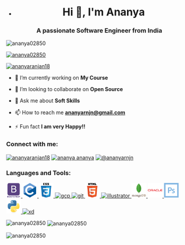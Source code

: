 - <h1 align="center">Hi 👋, I'm Ananya</h1>
<h3 align="center">A passionate Software Engineer from India</h3>

<p align="left"> <img src="https://komarev.com/ghpvc/?username=ananya02850&label=Profile%20views&color=0e75b6&style=flat" alt="ananya02850" /> </p>

<p align="left"> <a href="https://github.com/ryo-ma/github-profile-trophy"><img src="https://github-profile-trophy.vercel.app/?username=ananya02850" alt="ananya02850" /></a> </p>

<p align="left"> <a href="https://twitter.com/ananyaranjan18" target="blank"><img src="https://img.shields.io/twitter/follow/ananyaranjan18?logo=twitter&style=for-the-badge" alt="ananyaranjan18" /></a> </p>

- 🔭 I’m currently working on **My Course**

- 👯 I’m looking to collaborate on **Open Source**

- 💬 Ask me about **Soft Skills**

- 📫 How to reach me **ananyarnjn@gmail.com**

- ⚡ Fun fact **I am very Happy!!**

<h3 align="left">Connect with me:</h3>
<p align="left">
<a href="https://twitter.com/ananyaranjan18" target="blank"><img align="center" src="https://raw.githubusercontent.com/rahuldkjain/github-profile-readme-generator/master/src/images/icons/Social/twitter.svg" alt="ananyaranjan18" height="30" width="40" /></a>
<a href="https://linkedin.com/in/ananya ananya" target="blank"><img align="center" src="https://raw.githubusercontent.com/rahuldkjain/github-profile-readme-generator/master/src/images/icons/Social/linked-in-alt.svg" alt="ananya ananya" height="30" width="40" /></a>
<a href="https://www.hackerearth.com/@ananyarnjn" target="blank"><img align="center" src="https://raw.githubusercontent.com/rahuldkjain/github-profile-readme-generator/master/src/images/icons/Social/hackerearth.svg" alt="@ananyarnjn" height="30" width="40" /></a>
</p>

<h3 align="left">Languages and Tools:</h3>
<p align="left"> <a href="https://getbootstrap.com" target="_blank"> <img src="https://raw.githubusercontent.com/devicons/devicon/master/icons/bootstrap/bootstrap-plain-wordmark.svg" alt="bootstrap" width="40" height="40"/> </a> <a href="https://www.cprogramming.com/" target="_blank"> <img src="https://raw.githubusercontent.com/devicons/devicon/master/icons/c/c-original.svg" alt="c" width="40" height="40"/> </a> <a href="https://www.w3schools.com/css/" target="_blank"> <img src="https://raw.githubusercontent.com/devicons/devicon/master/icons/css3/css3-original-wordmark.svg" alt="css3" width="40" height="40"/> </a> <a href="https://cloud.google.com" target="_blank"> <img src="https://www.vectorlogo.zone/logos/google_cloud/google_cloud-icon.svg" alt="gcp" width="40" height="40"/> </a> <a href="https://git-scm.com/" target="_blank"> <img src="https://www.vectorlogo.zone/logos/git-scm/git-scm-icon.svg" alt="git" width="40" height="40"/> </a> <a href="https://www.w3.org/html/" target="_blank"> <img src="https://raw.githubusercontent.com/devicons/devicon/master/icons/html5/html5-original-wordmark.svg" alt="html5" width="40" height="40"/> </a> <a href="https://www.adobe.com/in/products/illustrator.html" target="_blank"> <img src="https://www.vectorlogo.zone/logos/adobe_illustrator/adobe_illustrator-icon.svg" alt="illustrator" width="40" height="40"/> </a> <a href="https://www.mongodb.com/" target="_blank"> <img src="https://raw.githubusercontent.com/devicons/devicon/master/icons/mongodb/mongodb-original-wordmark.svg" alt="mongodb" width="40" height="40"/> </a> <a href="https://www.oracle.com/" target="_blank"> <img src="https://raw.githubusercontent.com/devicons/devicon/master/icons/oracle/oracle-original.svg" alt="oracle" width="40" height="40"/> </a> <a href="https://www.photoshop.com/en" target="_blank"> <img src="https://raw.githubusercontent.com/devicons/devicon/master/icons/photoshop/photoshop-line.svg" alt="photoshop" width="40" height="40"/> </a> <a href="https://www.python.org" target="_blank"> <img src="https://raw.githubusercontent.com/devicons/devicon/master/icons/python/python-original.svg" alt="python" width="40" height="40"/> </a> <a href="https://www.adobe.com/products/xd.html" target="_blank"> <img src="https://cdn.worldvectorlogo.com/logos/adobe-xd.svg" alt="xd" width="40" height="40"/> </a> </p>

<p><img align="left" src="https://github-readme-stats.vercel.app/api/top-langs?username=ananya02850&show_icons=true&locale=en&layout=compact" alt="ananya02850" /></p>

<p>&nbsp;<img align="center" src="https://github-readme-stats.vercel.app/api?username=ananya02850&show_icons=true&locale=en" alt="ananya02850" /></p>

<p><img align="center" src="https://github-readme-streak-stats.herokuapp.com/?user=ananya02850&" alt="ananya02850" /></p>

